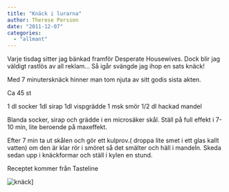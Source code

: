 ```yaml
---
title: "Knäck i lurarna"
author: Therese Persson
date: "2011-12-07"
categories: 
  - "allmant"
---
```


Varje tisdag sitter jag bänkad framför Desperate Housewives. Dock blir jag väldigt rastlös av all reklam... Så igår svängde jag ihop en sats knäck!

Med 7 minutersknäck hinner man tom njuta av sitt godis sista akten.

Ca 45 st

1 dl socker 1dl sirap 1dl vispgrädde 1 msk smör 1/2 dl hackad mandel

Blanda socker, sirap och grädde i en microsäker skål. Ställ på full effekt i 7- 10 min, lite beroende på maxeffekt.

Efter 7 min ta ut skålen och gör ett kulprov.( droppa lite smet i ett glas kallt vatten) om den är klar rör i smöret så det smälter och häll i mandeln. Skeda sedan upp i knäckformar och ställ i kylen en stund.

Receptet kommer från Tasteline

![](/static/img/pic_178150864-224x300.jpg "knäck")]
